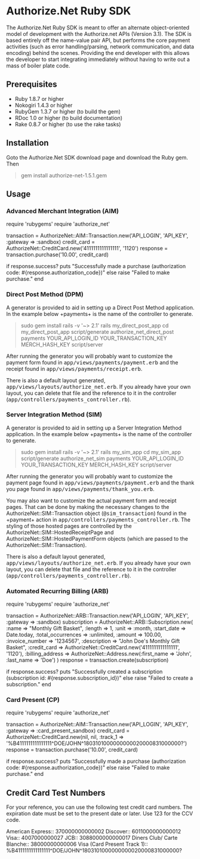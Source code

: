 # Authorize.Net Ruby SDK

The Authorize.Net Ruby SDK is meant to offer an alternate object-oriented
model of development with the Authorize.net APIs (Version 3.1). The SDK is
based entirely off the name-value pair API, but performs the core payment
activities (such as error handling/parsing, network communication, and data
encoding) behind the scenes. Providing the end developer with this allows the
developer to start integrating immediately without having to write out a mass
of boiler plate code.

## Prerequisites

* Ruby 1.8.7 or higher
* Nokogiri 1.4.3 or higher
* RubyGem 1.3.7 or higher (to build the gem)
* RDoc 1.0 or higher (to build documentation)
* Rake 0.8.7 or higher (to use the rake tasks)

## Installation

Goto the Authorize.Net SDK download page and download the Ruby gem. Then

  > gem install authorize-net-1.5.1.gem

## Usage

### Advanced Merchant Integration (AIM)

  require 'rubygems'
  require 'authorize_net'
  
  transaction = AuthorizeNet::AIM::Transaction.new('API_LOGIN', 'API_KEY', :gateway => :sandbox)
  credit_card = AuthorizeNet::CreditCard.new('4111111111111111', '1120')
  response = transaction.purchase('10.00', credit_card)
  
  if response.success?
    puts "Successfully made a purchase (authorization code: #{response.authorization_code})"
  else
    raise "Failed to make purchase."
  end

### Direct Post Method (DPM)

A generator is provided to aid in setting up a Direct Post Method application. In the example below +payments+ is the name of the controller to generate.

  > sudo gem install rails -v '~> 2.1'
  > rails my_direct_post_app
  > cd my_direct_post_app
  > script/generate authorize_net_direct_post payments YOUR_API_LOGIN_ID YOUR_TRANSACTION_KEY MERCH_HASH_KEY
  > script/server
  
After running the generator you will probably want to customize the payment form found in <tt>app/views/payments/payment.erb</tt> and the receipt found in <tt>app/views/payments/receipt.erb</tt>.

There is also a default layout generated, <tt>app/views/layouts/authorize_net.erb</tt>. If you already have your own layout, you can delete that file and the reference to it in the controller (<tt>app/controllers/payments_controller.rb</tt>).

### Server Integration Method (SIM)

A generator is provided to aid in setting up a Server Integration Method application. In the example below +payments+ is the name of the controller to generate.

  > sudo gem install rails -v '~> 2.1'
  > rails my_sim_app
  > cd my_sim_app
  > script/generate authorize_net_sim payments YOUR_API_LOGIN_ID YOUR_TRANSACTION_KEY MERCH_HASH_KEY
  > script/server
  
After running the generator you will probably want to customize the payment page found in <tt>app/views/payments/payment.erb</tt> and the thank you page found in <tt>app/views/payments/thank_you.erb</tt>.

You may also want to customize the actual payment form and receipt pages. That can be done by making the necessary changes to the AuthorizeNet::SIM::Transaction object (<tt>@sim_transaction</tt>) found in the +payment+ action in <tt>app/controllers/payments_controller.rb</tt>. The styling of those hosted pages are controlled by the AuthorizeNet::SIM::HostedReceiptPage and AuthorizeNet::SIM::HostedPaymentForm objects (which are passed to the AuthorizeNet::SIM::Transaction).

There is also a default layout generated, <tt>app/views/layouts/authorize_net.erb</tt>. If you already have your own layout, you can delete that file and the reference to it in the controller (<tt>app/controllers/payments_controller.rb</tt>).

### Automated Recurring Billing (ARB)

  require 'rubygems'
  require 'authorize_net'
  
  transaction = AuthorizeNet::ARB::Transaction.new('API_LOGIN', 'API_KEY', :gateway => :sandbox)
  subscription = AuthorizeNet::ARB::Subscription.new(
    :name => "Monthly Gift Basket",
    :length => 1,
    :unit => :month,
    :start_date => Date.today,
    :total_occurrences => :unlimited,
    :amount => 100.00,
    :invoice_number => '1234567',
    :description => "John Doe's Monthly Gift Basket",
    :credit_card => AuthorizeNet::CreditCard.new('4111111111111111', '1120'),
    :billing_address => AuthorizeNet::Address.new(:first_name => 'John', :last_name => 'Doe')
  )
  response = transaction.create(subscription)
  
  if response.success?
    puts "Successfully created a subscription (subscription id: #{response.subscription_id})"
  else
    raise "Failed to create a subscription."
  end

### Card Present (CP)

  require 'rubygems'
  require 'authorize_net'

  transaction = AuthorizeNet::AIM::Transaction.new('API_LOGIN', 'API_KEY', :gateway => :card_present_sandbox)
  credit_card = AuthorizeNet::CreditCard.new(nil, nil, :track_1 => '%B4111111111111111^DOE/JOHN^1803101000000000020000831000000?')
  response = transaction.purchase('10.00', credit_card)

  if response.success?
    puts "Successfully made a purchase (authorization code: #{response.authorization_code})"
  else
    raise "Failed to make purchase."
  end

## Credit Card Test Numbers

For your reference, you can use the following test credit card numbers.
The expiration date must be set to the present date or later. Use 123 for
the CCV code.

American Express::  370000000000002
Discover::  6011000000000012
Visa::  4007000000027
JCB:: 3088000000000017
Diners Club/ Carte Blanche::  38000000000006
Visa (Card Present Track 1):: %B4111111111111111^DOE/JOHN^1803101000000000020000831000000?
